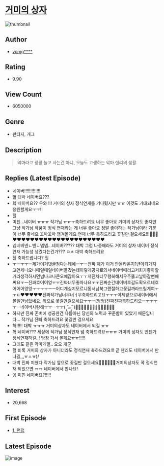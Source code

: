 # [거미의 상자](https://comic.naver.com/bestChallenge/list?titleId=700967)
![thumbnail](https://image-comic.pstatic.net/user_contents_data/challenge_comic/2017/12/09/312498/thumbnail_title_yomgary_223030_.jpg)

## Author
- [yomg****](https://comic.naver.com/artistTitle?id=312498)

## Rating
- 9.90

## View Count
- 6050000

## Genre
- 판타지, 개그

## Description
> 악마라고 펑펑 놀고 사는건 아냐, 오늘도 고생하는 악마 헨리의 생활.

## Replies (Latest Episode)
- 네이버!!!!!!!!!!!!!
- 헐 대박 네이버요???
- 헉 네이버요?? 우와 !!! 거미의 상자 정식연재를 기다렸지만 ㅠㅠ 이것도 기대되네요 응원할게요ㅜㅜ!!
- 헐
- 미친...네이버 ㅠㅠㅠ 작가님 ㅠㅠㅜ축하드려요 너무 좋아요 거미의 상자도 좋지만 그냥 작가님 작품이 정식 연재라는 게 너무 좋아요 정말 좋아하는 작가님이라 기분이 너무 좋네요 꼬박꼬박 챙겨볼게요 연재 너무 축하드리고 꽃길만 걸으세요!!!🌹🌹🌹❤️❤️❤️❤️❤️❤️❤️❤️❤️❤️❤️❤️❤️❤️❤️❤️❤️❤️❤️❤️❤️
- 넵네베넨ㄴ벤ㄴ넵넵...네이버????? 대박 그럼 나중에라도 거미의 상자 네이버 정식 연재 가능성 생겼다는건가??? ㅁㅊ 대박 축하드려요
- 헐 축하드립니다? 헐
- ㅜㅡㅜㅜㅡ제가이거댓글첨다는데에ㅡㅜㅡ진짜 제가 이거 안올라온지1년이되가지고언제나오나매일매일네이버들갔는데이렇게공지로와서네이버때리고저희가좋아할거라생각하시면넘나크나큰오예잖아요ㅜㅜ저진차너무행복해서우주뚫고날아갈뻔해써요ㅜㅡ진짜흐어어엉ㅜㅜ진짜너무좋자나요ㅜㅜ진짜순간네이버호감도확오르네흐어어어엉엉ㅜㅜㅜㅜㅡㅡ어디계실지모르니동서남북그랜절하고꽃길까라드릴게여ㅜㅜㄷ♥♥♥♥♥진짜작가님너무너ㅓ무축하드리고요ㅜㅜㅜ이제앞으로네이버에서볼일만남았네요..앞으로 꽃길만걸으세요ㅜㅜㅡ(엉엉)진짜진짜축하드려오ㅡㅜㅜㅜㅜㅡ네이버사랑해ㅜㅜㅡㅜㅜ( ˃̣̣̥᷄⌓˂̣̣̥᷅ )💖💖💖💖💖💖💖💖💖💖💖💖💖💖
- 하지만 진짜 존버에 성공한건 다름아닌 당신의 노력과 꾸준함이 있았기 때문입니다... 작가님 진빠 축하드려요 꽃길만 걸으세요
- 헉!!!!! 대박 ㅠㅠㅠ 거미의상자도 네이버에서 되길 ㅠㅠ
- 헉 네이버??? 세상에 작가님 정식연재 넘 축하드려요ㅠㅠㅠ 거미의 상자도 언젠가 정식연재하길..! 당장 가서 볼게요ㅠㅠ!!!!!
- 그래도 같은 악마개열.. 오오 개굳
- 헐 비록 거미의 상자가 아니더라도 정식연재 축하드려요!!! 곧 헨리도 네이버에서 만나길,,,ㅠㅅㅠ)/
- 대박 진짜 미쳤다 작가님 앞으로 꽃길만 걸으세요🥰🥰🥰🥰🥰🥰거미의상자도 꼭 정식연재 되었으면 ㅠㅠ 네이버에서 만나요!
- 엥 미친 네이버요?!!!!!

## Interest
- 20,668

## First Episode
- [1. 면접](https://comic.naver.com/bestChallenge/detail?titleId=700967&no=1)

## Latest Episode
![image](https://image-comic.pstatic.net/user_contents_data/challenge_comic/2021/04/22/312498/upload_4122816989032100144.jpeg)
